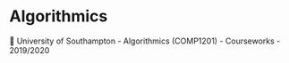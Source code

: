 # Algorithmics
:school: University of Southampton - Algorithmics (COMP1201) - Courseworks - 2019/2020
